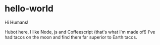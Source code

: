 # hello-world

Hi Humans!

Hubot here, I like Node, js and Coffeescript (that's what I'm made of!)
I've had tacos on the moon and find them far superior to Earth tacos.

